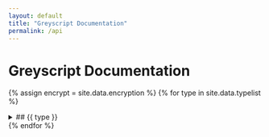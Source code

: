 ```yaml
---
layout: default
title: "Greyscript Documentation"
permalink: /api
---
```

<style>
    pre {
        background: inherit !important;
        border: inherit !important;
        padding: inherit !important;
        font-size: inherit !important;
        color: inherit !important;
        border-radius: inherit !important;
        word-wrap: inherit !important;
        overflow: inherit !important;
        overflow-y: inherit !important;
    }
</style>
# Greyscript Documentation
{% assign encrypt = site.data.encryption %}
{% for type in site.data.typelist %}
  <details><summary>## {{ type }}</summary>
  {% for func in site.data.functions[type] %}
    {% assign args = site.data.arguments[type][func] %}
    {% assign desc = site.data.descriptions[type][func] %}
    {% assign examples = site.data.examples[type][func] %}
    {% assign returns = site.data.returns[type][func] %}
    <details><summary>{{ type }}.{{ func }}({% for a in args %}{% if a.optional %}?{{ a.name }}:{{ a.type }}, {% else %}{{ a.name }}:{{ a.type }}, {% endif %}{% endfor %}) : {% for r in returns %}{% if r.subType %}{{ r.type }}[{{ r.subType }}] | {% else %}{{ r.type }} | {% endif %}{% endfor %}</summary>
    {{ desc }}
    {% comment %}
    {% for ex in examples %}
        ```lua
            {{ ex }}
        ```
    {% endfor %}
    {% endcomment %}
    </details>
  {% endfor %}
  </details>
{% endfor %}